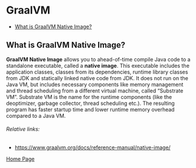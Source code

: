 # GraalVM
- [What is GraalVM Native Image?](#what-is-graalvm-native-image)

## What is GraalVM Native Image?
**GraalVM Native Image** allows you to ahead-of-time compile Java code to a standalone executable, called a **native image**. This executable includes the application classes, classes from its dependencies, runtime library classes from JDK and statically linked native code from JDK. It does not run on the Java VM, but includes necessary components like memory management and thread scheduling from a different virtual machine, called “Substrate VM”. Substrate VM is the name for the runtime components (like the deoptimizer, garbage collector, thread scheduling etc.). The resulting program has faster startup time and lower runtime memory overhead compared to a Java VM.
###### Relative links:
- https://www.graalvm.org/docs/reference-manual/native-image/

[Home Page](README.md)

